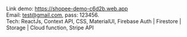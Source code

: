 Link demo: https://shopee-demo-c6d2b.web.app \
Email: test@gmail.com, pass: 123456.\
Tech: ReactJs, Context API, CSS, MaterialUI, Firebase Auth | Firestore | Storage | Cloud function, Stripe API